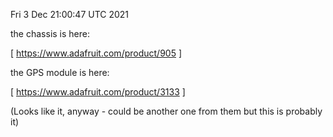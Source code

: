 Fri  3 Dec 21:00:47 UTC 2021

the chassis is here:

  [ https://www.adafruit.com/product/905 ]

the GPS module is here:

  [ https://www.adafruit.com/product/3133 ]

(Looks like it, anyway - could be another one from them but this is probably it)
